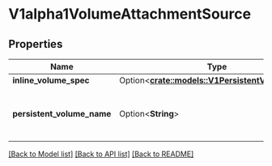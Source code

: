 # V1alpha1VolumeAttachmentSource

## Properties

Name | Type | Description | Notes
------------ | ------------- | ------------- | -------------
**inline_volume_spec** | Option<[**crate::models::V1PersistentVolumeSpec**](v1.PersistentVolumeSpec.md)> |  | [optional]
**persistent_volume_name** | Option<**String**> | Name of the persistent volume to attach. | [optional]

[[Back to Model list]](../README.md#documentation-for-models) [[Back to API list]](../README.md#documentation-for-api-endpoints) [[Back to README]](../README.md)


